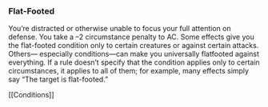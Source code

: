 ### Flat-Footed

You’re distracted or otherwise unable to focus your full attention on defense. You take a –2 circumstance penalty to AC. Some effects give you the flat-footed condition only to certain creatures or against certain attacks. Others— especially conditions—can make you universally flatfooted against everything. If a rule doesn’t specify that the condition applies only to certain circumstances, it applies to all of them; for example, many effects simply say “The target is flat-footed.”

[[Conditions]]
